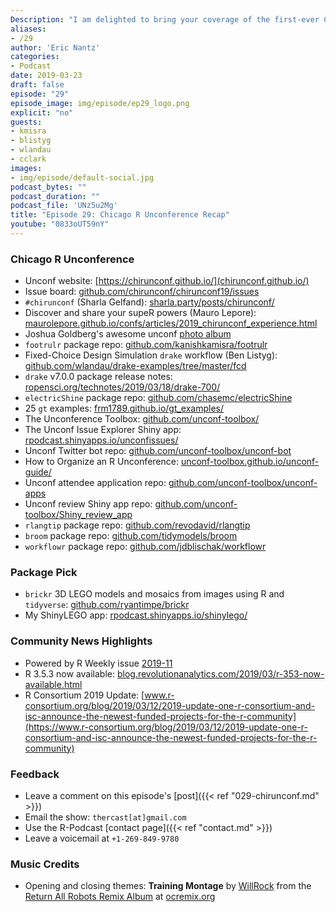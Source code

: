 ```yaml
---
Description: "I am delighted to bring your coverage of the first-ever Chicago R Unconference in episode 29 of the R-Podcast!  I share perspectives on many of the great projects addressed in this unconference, ranging from new metrics on machine text translations to an entire unconference toolbox. Be sure to check the extensive show notes for links to these projects. Plus the return of highlights from the R community, including two newly-funded R Consortium projects. Thank you for listening and I hope you enjoy this episode!" 
aliases:
- /29
author: 'Eric Nantz'
categories:
- Podcast
date: 2019-03-23
draft: false
episode: "29"
episode_image: img/episode/ep29_logo.png
explicit: "no"
guests:
- kmisra
- blistyg
- wlandau
- cclark
images:
- img/episode/default-social.jpg
podcast_bytes: ""
podcast_duration: ""
podcast_file: 'UNz5u2Mg'
title: "Episode 29: Chicago R Unconference Recap"
youtube: "0833oUT59nY"
---
```


### Chicago R Unconference 

* Unconf website: [https://chirunconf.github.io/](chirunconf.github.io/)
* Issue board: [github.com/chirunconf/chirunconf19/issues](https://github.com/chirunconf/chirunconf19/issues)
* `#chirunconf` (Sharla Gelfand): [sharla.party/posts/chirunconf/](https://sharla.party/posts/chirunconf/)
* Discover and share your supeR powers (Mauro Lepore): [maurolepore.github.io/confs/articles/2019_chirunconf_experience.html](https://maurolepore.github.io/confs/articles/2019_chirunconf_experience.html)
* Joshua Goldberg's awesome unconf [photo album](https://photos.google.com/share/AF1QipPJmgx7AVbz_ELCTEPz583dK1m_nwQNIVnN4yDNVN7LHCQ9olWQBw7TSCeA1QwDxA?key=MmVHT1hLQ1ZoeGJzUHhuc0VMTXo1YzFDNDFNSkd3)
* `footrulr` package repo: [github.com/kanishkamisra/footrulr](https://github.com/kanishkamisra/footrulr)
* Fixed-Choice Design Simulation `drake` workflow (Ben Listyg):  [github.com/wlandau/drake-examples/tree/master/fcd](https://github.com/wlandau/drake-examples/tree/master/fcd)
* `drake` v7.0.0 package release notes: [ropensci.org/technotes/2019/03/18/drake-700/](https://ropensci.org/technotes/2019/03/18/drake-700/)
* `electricShine` package repo: [github.com/chasemc/electricShine](https://github.com/chasemc/electricShine)
* 25 `gt` examples: [frm1789.github.io/gt_examples/](https://frm1789.github.io/gt_examples/)
* The Unconference Toolbox: [github.com/unconf-toolbox/](https://github.com/unconf-toolbox/)
* The Unconf Issue Explorer Shiny app: [rpodcast.shinyapps.io/unconfissues/](https://rpodcast.shinyapps.io/unconfissues/)
* Unconf Twitter bot repo: [github.com/unconf-toolbox/unconf-bot](https://github.com/unconf-toolbox/unconf-bot)
* How to Organize an R Unconference: [unconf-toolbox.github.io/unconf-guide/](https://unconf-toolbox.github.io/unconf-guide/)
* Unconf attendee application repo: [github.com/unconf-toolbox/unconf-apps](https://github.com/unconf-toolbox/unconf-apps)
* Unconf review Shiny app repo: [github.com/unconf-toolbox/Shiny_review_app](https://github.com/unconf-toolbox/Shiny_review_app) 
* `rlangtip` package repo: [github.com/revodavid/rlangtip](https://github.com/revodavid/rlangtip)
* `broom` package repo: [github.com/tidymodels/broom](https://github.com/tidymodels/broom)
* `workflowr` package repo: [github.com/jdblischak/workflowr](https://github.com/jdblischak/workflowr)

### Package Pick

* `brickr` 3D LEGO models and mosaics from images using R and `tidyverse`: [github.com/ryantimpe/brickr](https://github.com/ryantimpe/brickr)
* My ShinyLEGO app: [rpodcast.shinyapps.io/shinylego/](https://rpodcast.shinyapps.io/shinylego/)

### Community News Highlights

* Powered by R Weekly issue [2019-11](https://rweekly.org/#RWeekly2019-11R3.5.3,RConsortium,chirunconf)
* R 3.5.3 now available: [blog.revolutionanalytics.com/2019/03/r-353-now-available.html](https://blog.revolutionanalytics.com/2019/03/r-353-now-available.html)
* R Consortium 2019 Update: [www.r-consortium.org/blog/2019/03/12/2019-update-one-r-consortium-and-isc-announce-the-newest-funded-projects-for-the-r-community](https://www.r-consortium.org/blog/2019/03/12/2019-update-one-r-consortium-and-isc-announce-the-newest-funded-projects-for-the-r-community)

### Feedback

- Leave a comment on this episode's [post]({{< ref "029-chirunconf.md" >}})
- Email the show: `thercast[at]gmail.com`
- Use the R-Podcast [contact page]({{< ref "contact.md" >}})
- Leave a voicemail at `+1-269-849-9780`

### Music Credits

- Opening and closing themes: __Training Montage__ by [WillRock](http://ocremix.org/artist/5043/willrock)  from the [Return All Robots Remix Album](http://ocremix.org/events/returnallrobots/) at [ocremix.org](http://ocremix.org/)
